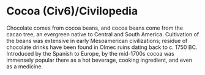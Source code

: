 # Cocoa (Civ6)/Civilopedia

Chocolate comes from cocoa beans, and cocoa beans come from the cacao tree, an evergreen native to Central and South America. Cultivation of the beans was extensive in early Mesoamerican civilizations; residue of chocolate drinks have been found in Olmec ruins dating back to c. 1750 BC. Introduced by the Spanish to Europe, by the mid-1700s cocoa was immensely popular there as a hot beverage, cooking ingredient, and even as a medicine.